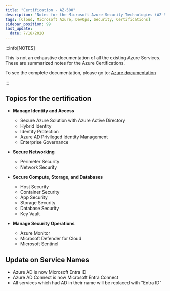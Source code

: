 ```yaml
---
title: "Certification - AZ-500"
description: "Notes for the Microsoft Azure Security Technologies (AZ-500)"
tags: [Cloud, Microsoft Azure, DevOps, Security, Certifications]
sidebar_position: 99
last_update:
  date: 7/18/2020
---
```



:::info[NOTES]

This is not an exhaustive documentation of all the existing Azure Services. These are summarized notes for the Azure Certifications.

To see the complete documentation, please go to: [Azure documentation](https://learn.microsoft.com/en-us/azure/?product=popular)

:::


## Topics for the certification

- **Manage Identity and Access**
    - Secure Azure Solution with Azure Active Directory 
    - Hybrid Identity 
    - Identity Protection 
    - Azure AD Privileged Identity Management 
    - Enterprise Governance 

- **Secure Networking** 
    - Perimeter Security 
    - Network Security 

- **Secure Compute, Storage, and Databases**
    - Host Security 
    - Container Security 
    - App Security 
    - Storage Security 
    - Database Security 
    - Key Vault

- **Manage Security Operations**
    - Azure Monitor 
    - Microsoft Defender for Cloud 
    - Microsoft Sentinel 

## Update on Service Names 

- Azure AD is now Microsoft Entra ID 
- Azure AD Connect is now Microsoft Entra Connect 
- All services which had AD in their name will be replaced with "Entra ID" 
